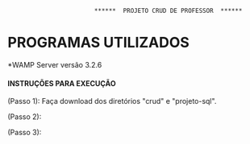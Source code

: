                             ******  PROJETO CRUD DE PROFESSOR  ******

  #  PROGRAMAS UTILIZADOS  
*WAMP Server versão 3.2.6







####  INSTRUÇÕES PARA EXECUÇÃO  ####

(Passo 1): Faça download dos diretórios "crud" e "projeto-sql".

(Passo 2):


(Passo 3):
